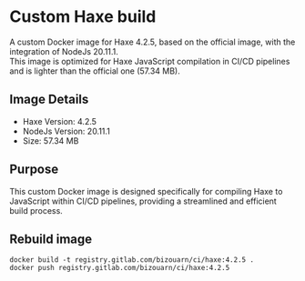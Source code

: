 # Custom Haxe build

A custom Docker image for Haxe 4.2.5, based on the official image, with the integration of NodeJs 20.11.1.  
This image is optimized for Haxe JavaScript compilation in CI/CD pipelines and is lighter than the official one (57.34 MB).  

## Image Details

- Haxe Version: 4.2.5
- NodeJs Version: 20.11.1
- Size: 57.34 MB

## Purpose

This custom Docker image is designed specifically for compiling Haxe to JavaScript within CI/CD pipelines, providing a streamlined and efficient build process.

## Rebuild image

```
docker build -t registry.gitlab.com/bizouarn/ci/haxe:4.2.5 .
docker push registry.gitlab.com/bizouarn/ci/haxe:4.2.5
```
